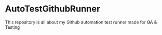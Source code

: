 # AutoTestGithubRunner
This repository is all about my Github automation test runner made for QA &amp; Testing
